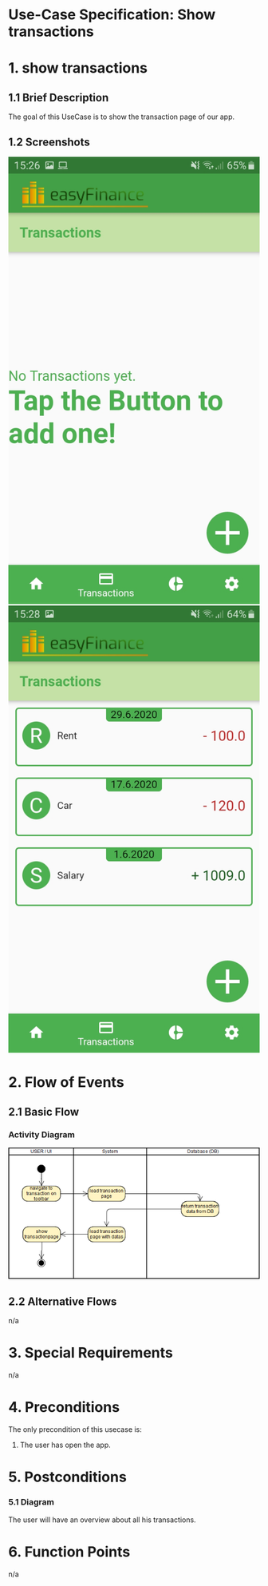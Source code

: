 # Use-Case Specification: Show transactions

# 1. show transactions

## 1.1 Brief Description

The goal of this UseCase is to show the transaction page of our app.

## 1.2 Screenshots
![transaction page epmty](./show_transactions1.jpeg)
![transaction page filled](./show_transactions.jpeg)

# 2. Flow of Events

## 2.1 Basic Flow

### Activity Diagram
![Activity Diagram](./AD_show_transactions.png)

## 2.2 Alternative Flows
n/a

# 3. Special Requirements
n/a

# 4. Preconditions
The only precondition of this usecase is:

 1. The user has open the app.

# 5. Postconditions

### 5.1 Diagram
The user will have an overview about all his transactions.

# 6. Function Points
n/a
